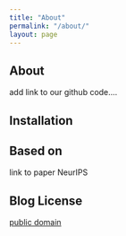 ```yaml
---
title: "About"
permalink: "/about/"
layout: page
---
```


## About

add link to our github code....

## Installation

## Based on

link to paper NeurIPS


## Blog License

[public domain](http://unlicense.org/)


